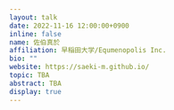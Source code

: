 ```yaml
---
layout: talk
date: 2022-11-16 12:00:00+0900
inline: false
name: 佐伯真於
affiliation: 早稲田大学/Equmenopolis Inc.
bio: ""
website: https://saeki-m.github.io/
topic: TBA
abstract: TBA
display: true
---
```


